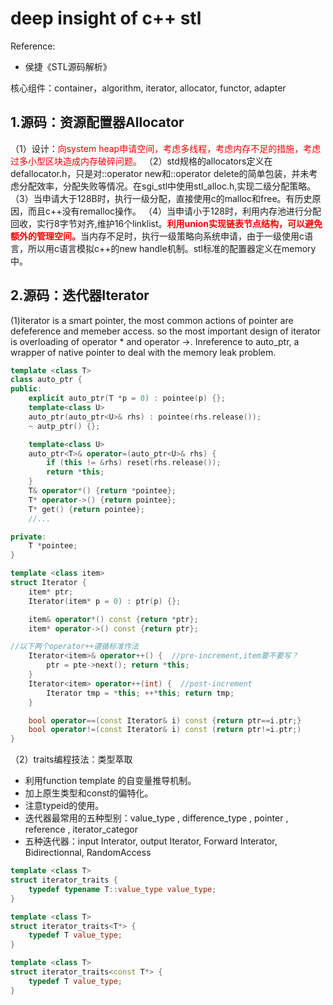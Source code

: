 # deep insight of c++ stl

Reference:

+ 侯捷《STL源码解析》

核心组件：container，algorithm, iterator, allocator, functor, adapter

## 1.源码：资源配置器Allocator

（1）设计：<font color=red>向system heap申请空间，考虑多线程，考虑内存不足的措施，考虑过多小型区块造成内存破碎问题。</font>
（2）std规格的allocators定义在defallocator.h，只是对::operator new和::operator delete的简单包装，并未考虑分配效率，分配失败等情况。在sgi_stl中使用stl_alloc.h,实现二级分配策略。
（3）当申请大于128B时，执行一级分配，直接使用c的malloc和free。有历史原因，而且c++没有remalloc操作。
（4）当申请小于128时，利用内存池进行分配回收，实行8字节对齐,维护16个linklist。<font color=red>**利用union实现链表节点结构，可以避免额外的管理空间。**</font>当内存不足时，执行一级策略向系统申请，由于一级使用c语言，所以用c语言模拟c++的new handle机制。stl标准的配置器定义在memory中。

## 2.源码：迭代器Iterator

(1)iterator is a smart pointer, the most common actions of pointer are defeference and memeber access. so the most important design of iterator is overloading of operator * and operator ->.
Inreference to auto_ptr, a wrapper of native pointer to deal with the memory leak problem.

```c++
template <class T>
class auto_ptr {
public:
    explicit auto_ptr(T *p = 0) : pointee(p) {};
    template<class U>
    auto_ptr(auto_ptr<U>& rhs) : pointee(rhs.release());
    ~ autp_ptr() {};

    template<class U>
    auto_ptr<T>& operator=(auto_ptr<U>& rhs) {
        if (this != &rhs) reset(rhs.release());
        return *this;
    }
    T& operator*() {return *pointee};
    T* operator->() {return pointee};
    T* get() {return pointee};
    //...

private:
    T *pointee;
}
```

```c++
template <class item>
struct Iterator {
    item* ptr;
    Iterator(item* p = 0) : ptr(p) {};

    item& operator*() const {return *ptr};
    item* operator->() const {return ptr};

//以下两个operator++遵循标准作法
    Iterator<item>& operator++() {  //pre-increment,item要不要写？
        ptr = pte->next(); return *this;
    }
    Iterator<item> operator++(int) {  //post-increment
        Iterator tmp = *this; ++*this; return tmp;
    }

    bool operator==(const Iterator& i) const {return ptr==i.ptr;}
    bool operator!=(const Iterator& i) const (return ptr!=i.ptr;)
}
```

（2）traits编程技法：类型萃取  

+ 利用function template 的自变量推导机制。
+ 加上原生类型和const的偏特化。
+ 注意typeid的使用。
+ 迭代器最常用的五种型别：value_type , difference_type , pointer , reference , iterator_categor
+ 五种迭代器：input Interator, output Iterator, Forward Interator, Bidirectionnal, RandomAccess

```c++
template <class T>
struct iterator_traits {
    typedef typename T::value_type value_type;
}

template <class T>
struct iterator_traits<T*> {
    typedef T value_type;
}

template <class T>
struct iterator_traits<const T*> {
    typedef T value_type;
}
```


